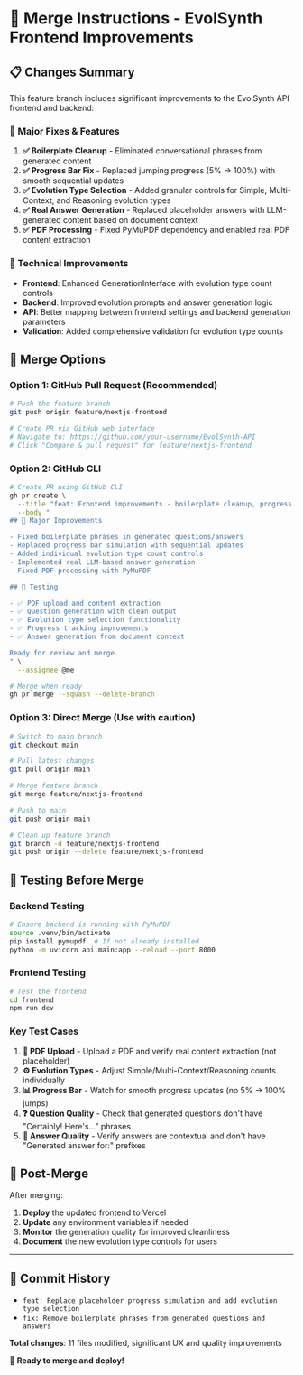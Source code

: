 # 🎯 **Merge Instructions - EvolSynth Frontend Improvements**

## 📋 **Changes Summary**

This feature branch includes significant improvements to the EvolSynth API frontend and backend:

### **🚀 Major Fixes & Features**

1. **✅ Boilerplate Cleanup** - Eliminated conversational phrases from generated content
2. **✅ Progress Bar Fix** - Replaced jumping progress (5% → 100%) with smooth sequential updates  
3. **✅ Evolution Type Selection** - Added granular controls for Simple, Multi-Context, and Reasoning evolution types
4. **✅ Real Answer Generation** - Replaced placeholder answers with LLM-generated content based on document context
5. **✅ PDF Processing** - Fixed PyMuPDF dependency and enabled real PDF content extraction

### **🔧 Technical Improvements**

- **Frontend**: Enhanced GenerationInterface with evolution type count controls
- **Backend**: Improved evolution prompts and answer generation logic
- **API**: Better mapping between frontend settings and backend generation parameters
- **Validation**: Added comprehensive validation for evolution type counts

## 🔀 **Merge Options**

### **Option 1: GitHub Pull Request (Recommended)**

```bash
# Push the feature branch
git push origin feature/nextjs-frontend

# Create PR via GitHub web interface
# Navigate to: https://github.com/your-username/EvolSynth-API
# Click "Compare & pull request" for feature/nextjs-frontend
```

### **Option 2: GitHub CLI**

```bash
# Create PR using GitHub CLI
gh pr create \
  --title "feat: Frontend improvements - boilerplate cleanup, progress fixes, evolution controls" \
  --body "
## 🎯 Major Improvements

- Fixed boilerplate phrases in generated questions/answers
- Replaced progress bar simulation with sequential updates
- Added individual evolution type count controls
- Implemented real LLM-based answer generation
- Fixed PDF processing with PyMuPDF

## 🧪 Testing

- ✅ PDF upload and content extraction
- ✅ Question generation with clean output
- ✅ Evolution type selection functionality
- ✅ Progress tracking improvements
- ✅ Answer generation from document context

Ready for review and merge.
" \
  --assignee @me

# Merge when ready
gh pr merge --squash --delete-branch
```

### **Option 3: Direct Merge (Use with caution)**

```bash
# Switch to main branch
git checkout main

# Pull latest changes
git pull origin main

# Merge feature branch
git merge feature/nextjs-frontend

# Push to main
git push origin main

# Clean up feature branch
git branch -d feature/nextjs-frontend
git push origin --delete feature/nextjs-frontend
```

## 🧪 **Testing Before Merge**

### **Backend Testing**
```bash
# Ensure backend is running with PyMuPDF
source .venv/bin/activate
pip install pymupdf  # If not already installed
python -m uvicorn api.main:app --reload --port 8000
```

### **Frontend Testing**
```bash
# Test the frontend
cd frontend
npm run dev
```

### **Key Test Cases**
1. **📄 PDF Upload** - Upload a PDF and verify real content extraction (not placeholder)
2. **⚙️ Evolution Types** - Adjust Simple/Multi-Context/Reasoning counts individually  
3. **📊 Progress Bar** - Watch for smooth progress updates (no 5% → 100% jumps)
4. **❓ Question Quality** - Check that generated questions don't have "Certainly! Here's..." phrases
5. **💬 Answer Quality** - Verify answers are contextual and don't have "Generated answer for:" prefixes

## 🎉 **Post-Merge**

After merging:
1. **Deploy** the updated frontend to Vercel
2. **Update** any environment variables if needed
3. **Monitor** the generation quality for improved cleanliness
4. **Document** the new evolution type controls for users

---

## 📝 **Commit History**

- `feat: Replace placeholder progress simulation and add evolution type selection`
- `fix: Remove boilerplate phrases from generated questions and answers`

**Total changes**: 11 files modified, significant UX and quality improvements

🚀 **Ready to merge and deploy!** 